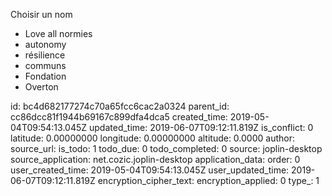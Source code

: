 Choisir un nom

* Love all normies
* autonomy
* résilience
* communs
* Fondation
* Overton

id: bc4d682177274c70a65fcc6cac2a0324
parent_id: cc86dcc81f1944b69167c899dfa4dca5
created_time: 2019-05-04T09:54:13.045Z
updated_time: 2019-06-07T09:12:11.819Z
is_conflict: 0
latitude: 0.00000000
longitude: 0.00000000
altitude: 0.0000
author: 
source_url: 
is_todo: 1
todo_due: 0
todo_completed: 0
source: joplin-desktop
source_application: net.cozic.joplin-desktop
application_data: 
order: 0
user_created_time: 2019-05-04T09:54:13.045Z
user_updated_time: 2019-06-07T09:12:11.819Z
encryption_cipher_text: 
encryption_applied: 0
type_: 1